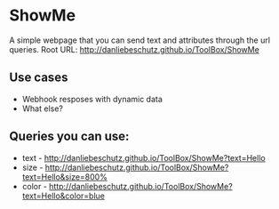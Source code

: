 # ShowMe
A simple webpage that you can send text and attributes through the url queries.
Root URL: http://danliebeschutz.github.io/ToolBox/ShowMe

## Use cases
* Webhook resposes with dynamic data
* What else?

## Queries you can use:
* text - http://danliebeschutz.github.io/ToolBox/ShowMe?text=Hello
* size - http://danliebeschutz.github.io/ToolBox/ShowMe?text=Hello&size=800%
* color - http://danliebeschutz.github.io/ToolBox/ShowMe?text=Hello&color=blue
